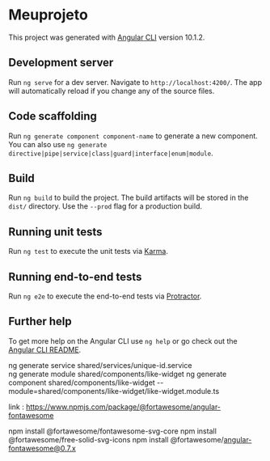 # Meuprojeto

This project was generated with [Angular CLI](https://github.com/angular/angular-cli) version 10.1.2.

## Development server

Run `ng serve` for a dev server. Navigate to `http://localhost:4200/`. The app will automatically reload if you change any of the source files.

## Code scaffolding

Run `ng generate component component-name` to generate a new component. You can also use `ng generate directive|pipe|service|class|guard|interface|enum|module`.

## Build

Run `ng build` to build the project. The build artifacts will be stored in the `dist/` directory. Use the `--prod` flag for a production build.

## Running unit tests

Run `ng test` to execute the unit tests via [Karma](https://karma-runner.github.io).

## Running end-to-end tests

Run `ng e2e` to execute the end-to-end tests via [Protractor](http://www.protractortest.org/).

## Further help

To get more help on the Angular CLI use `ng help` or go check out the [Angular CLI README](https://github.com/angular/angular-cli/blob/master/README.md).



ng generate service shared/services/unique-id.service   
ng generate module shared/components/like-widget
ng generate component  shared/components/like-widget --module=shared/components/like-widget/like-widget.module.ts 


link : https://www.npmjs.com/package/@fortawesome/angular-fontawesome

npm install @fortawesome/fontawesome-svg-core
npm install @fortawesome/free-solid-svg-icons
npm install @fortawesome/angular-fontawesome@0.7.x
